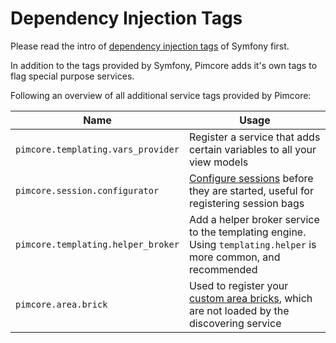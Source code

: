 
# Dependency Injection Tags

Please read the intro of [dependency injection tags](http://symfony.com/doc/3.4/reference/dic_tags.html) of Symfony first.
 
In addition to the tags provided by Symfony, Pimcore adds it's own tags to flag special purpose services. 

Following an overview of all additional service tags provided by Pimcore: 
 
| Name                               | Usage                                                                           |
|------------------------------------|---------------------------------------------------------------------------------|
| `pimcore.templating.vars_provider` | Register a service that adds certain variables to all your view models          |
| `pimcore.session.configurator`     | [Configure sessions](../19_Development_Tools_and_Details/35_Working_with_Sessions.md) before they are started, useful for registering session bags |
| `pimcore.templating.helper_broker` | Add a helper broker service to the templating engine. Using `templating.helper` is more common, and recommended |
| `pimcore.area.brick`               | Used to register your [custom area bricks](../03_Documents/01_Editables/02_Areablock/02_Bricks.md), which are not loaded by the discovering service |

